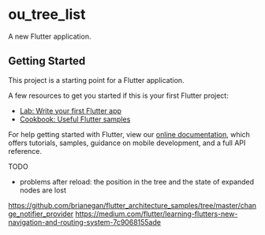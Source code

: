 # ou_tree_list

A new Flutter application.

## Getting Started

This project is a starting point for a Flutter application.

A few resources to get you started if this is your first Flutter project:

- [Lab: Write your first Flutter app](https://flutter.dev/docs/get-started/codelab)
- [Cookbook: Useful Flutter samples](https://flutter.dev/docs/cookbook)

For help getting started with Flutter, view our
[online documentation](https://flutter.dev/docs), which offers tutorials,
samples, guidance on mobile development, and a full API reference.

TODO
* problems after reload: the position in the tree and the state of expanded nodes are lost


https://github.com/brianegan/flutter_architecture_samples/tree/master/change_notifier_provider
https://medium.com/flutter/learning-flutters-new-navigation-and-routing-system-7c9068155ade

